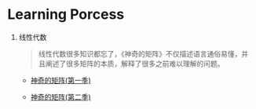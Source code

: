 # Learning Porcess
1. 线性代数

   > 线性代数很多知识都忘了，《神奇的矩阵》不仅描述语言通俗易懂，并且阐述了很多矩阵的本质，解释了很多之前难以理解的问题。

   * [神奇的矩阵(第一季)](http://xxds.ayit.edu.cn/shenqidejuzhen1.pdf)

   * [神奇的矩阵(第二季)](http://xxds.ayit.edu.cn/shenqidejuzhen2.pdf)

     ​